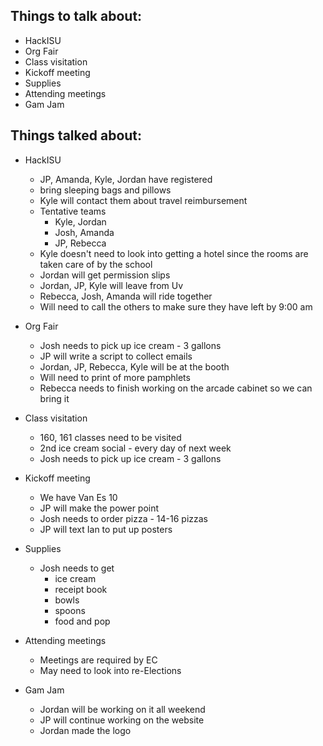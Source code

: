 ﻿Things to talk about:
---------------------

- HackISU
- Org Fair
- Class visitation
- Kickoff meeting
- Supplies
- Attending meetings
- Gam Jam

Things talked about:
--------------------

- HackISU
   - JP, Amanda, Kyle, Jordan have registered
   - bring sleeping bags and pillows
   - Kyle will contact them about travel reimbursement
   - Tentative teams
      - Kyle, Jordan
      - Josh, Amanda
      - JP, Rebecca
   - Kyle doesn't need to look into getting a hotel since the rooms are taken care of by the school
   - Jordan will get permission slips
   - Jordan, JP, Kyle will leave from Uv
   - Rebecca, Josh, Amanda will ride together
   - Will need to call the others to make sure they have left by 9:00 am

- Org Fair
   - Josh needs to pick up ice cream - 3 gallons
   - JP will write a script to collect emails
   - Jordan, JP, Rebecca, Kyle will be at the booth
   - Will need to print of more pamphlets
   - Rebecca needs to finish working on the arcade cabinet so we can bring it

- Class visitation
   - 160, 161 classes need to be visited
   - 2nd ice cream social - every day of next week
   - Josh needs to pick up ice cream - 3 gallons

- Kickoff meeting
   - We have Van Es 10
   - JP will make the power point
   - Josh needs to order pizza - 14-16 pizzas
   - JP will text Ian to put up posters

- Supplies
   - Josh needs to get
      - ice cream
      - receipt book
      - bowls
      - spoons
      - food and pop

- Attending meetings
   - Meetings are required by EC
   - May need to look into re-Elections

- Gam Jam
   - Jordan will be working on it all weekend
   - JP will continue working on the website
   - Jordan made the logo
